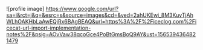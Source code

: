![profile image] https://www.google.com/url?sa=i&rct=j&q=&esrc=s&source=images&cd=&ved=2ahUKEwi_8M3KuvTjAhWLhOAKHbLaAwEQjRx6BAgBEAQ&url=https%3A%2F%2Ficeclog.com%2Ficecat-url-import-implementation-notes%2F&psig=AOvVaw38qcoGce4PoBtGmsBoQ9AY&ust=1565394364821479
